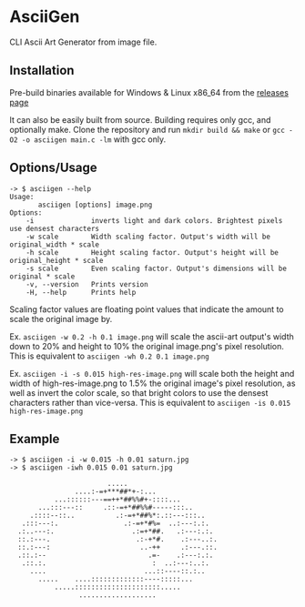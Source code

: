 # AsciiGen
CLI Ascii Art Generator from image file.

## Installation
Pre-build binaries available for Windows & Linux x86_64 from the [releases page](https://github.com/SuperRonJon/AsciiGenerator/releases)

It can also be easily built from source. Building requires only gcc, and optionally make. Clone the repository and run `mkdir build && make` or `gcc -O2 -o asciigen main.c -lm` with gcc only.

## Options/Usage
```
-> $ asciigen --help
Usage:
       asciigen [options] image.png
Options:
    -i              inverts light and dark colors. Brightest pixels use densest characters
    -w scale        Width scaling factor. Output's width will be original_width * scale
    -h scale        Height scaling factor. Output's height will be original_height * scale
    -s scale        Even scaling factor. Output's dimensions will be original * scale
    -v, --version   Prints version
    -H, --help      Prints help
```

Scaling factor values are floating point values that indicate the amount to scale the original image by.

Ex. `asciigen -w 0.2 -h 0.1 image.png` will scale the ascii-art output's width down to 20% and height to 10% the original image.png's pixel resolution. This is equivalent to  `asciigen -wh 0.2 0.1 image.png`

Ex. `asciigen -i -s 0.015 high-res-image.png` will scale both the height and width of high-res-image.png to 1.5% the original image's pixel resolution, as well as invert the color scale, so that bright colors to use the densest characters rather than vice-versa. This is equivalent to `asciigen -is 0.015 high-res-image.png`

## Example
```
-> $ asciigen -i -w 0.015 -h 0.01 saturn.jpg
-> $ asciigen -iwh 0.015 0.01 saturn.jpg

                        .....
                ....:-=+***##*+-:...
           ...::::::---==++*##%%#+-::::...
       ...:::---::     .::-=+*##%%#-----:::..
     .::::--::..          .:-=+*##%*:.::---:::..
   .:::---:.                .:-=+*#%=  ..:---:.:.
  .:..---:.                   .:=+*##.   .:---:.:.
  ::.:---.                     .:-+*#.    .:---..:.
  ::.:---:                      ..-++     .:---.::.
  .::.:--                         .=-    .:---:.:.
   .::.:.                          :  ..:---:..:.
     ....                        ...::----::.:..
       .....    ....:::::::::::::----:::::...
           .....:::::::::::::::::::::.....
                 ...................
```
